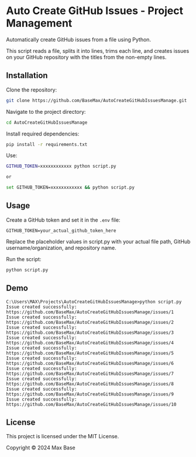 # Auto Create GitHub Issues - Project Management

Automatically create GitHub issues from a file using Python.

This script reads a file, splits it into lines, trims each line, and creates issues on your GitHub repository with the titles from the non-empty lines.

## Installation

Clone the repository:

```bash
git clone https://github.com/BaseMax/AutoCreateGitHubIssuesManage.git
```

Navigate to the project directory:

```bash
cd AutoCreateGitHubIssuesManage
```

Install required dependencies:

```bash
pip install -r requirements.txt
```

Use:

```bash
GITHUB_TOKEN=xxxxxxxxxxxx python script.py

or

set GITHUB_TOKEN=xxxxxxxxxxxx && python script.py
```

## Usage

Create a GitHub token and set it in the `.env` file:

```dotenv
GITHUB_TOKEN=your_actual_github_token_here
```

Replace the placeholder values in script.py with your actual file path, GitHub username/organization, and repository name.

Run the script:

```bash
python script.py
```

## Demo

```
C:\Users\MAX\Projects\AutoCreateGitHubIssuesManage>python script.py
Issue created successfully: https://github.com/BaseMax/AutoCreateGitHubIssuesManage/issues/1
Issue created successfully: https://github.com/BaseMax/AutoCreateGitHubIssuesManage/issues/2
Issue created successfully: https://github.com/BaseMax/AutoCreateGitHubIssuesManage/issues/3
Issue created successfully: https://github.com/BaseMax/AutoCreateGitHubIssuesManage/issues/4
Issue created successfully: https://github.com/BaseMax/AutoCreateGitHubIssuesManage/issues/5
Issue created successfully: https://github.com/BaseMax/AutoCreateGitHubIssuesManage/issues/6
Issue created successfully: https://github.com/BaseMax/AutoCreateGitHubIssuesManage/issues/7
Issue created successfully: https://github.com/BaseMax/AutoCreateGitHubIssuesManage/issues/8
Issue created successfully: https://github.com/BaseMax/AutoCreateGitHubIssuesManage/issues/9
Issue created successfully: https://github.com/BaseMax/AutoCreateGitHubIssuesManage/issues/10
```

## License

This project is licensed under the MIT License.

Copyright © 2024 Max Base
